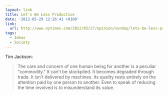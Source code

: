 ```yaml
---
layout: link
title: Let's Be Less Productive
date: '2012-05-29 12:26:41 +0100'
link:
  url: http://www.nytimes.com/2012/05/27/opinion/sunday/lets-be-less-productive.html
tags:
  - Ideas
  - Society
---
```

Tim Jackson:

> The care and concern of one human being for another is a peculiar "commodity." It can't be stockpiled. It becomes degraded through trade. It isn't delivered by machines. Its quality rests entirely on the attention paid by one person to another. Even to speak of reducing the time involved is to misunderstand its value.

